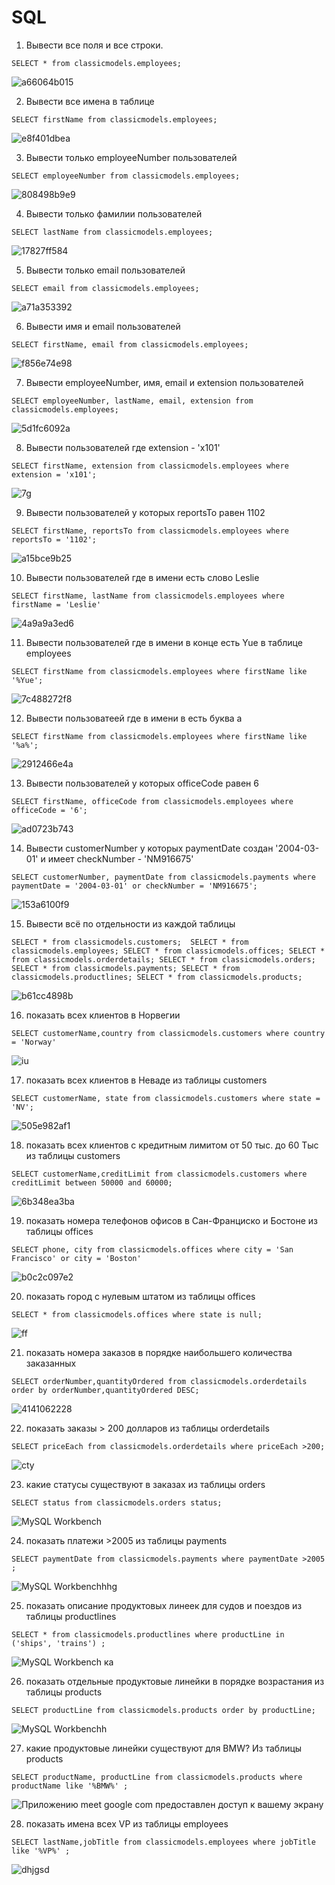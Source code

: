 # SQL

 1. Вывести все поля и все строки.
 
 `SELECT * from classicmodels.employees;`
 
 ![a66064b015](https://user-images.githubusercontent.com/117518577/214374689-f0c19992-41ec-4f88-a43a-7c4aae04609e.jpg)

 2. Вывести все имена в таблице


`SELECT firstName from classicmodels.employees;`

![e8f401dbea](https://user-images.githubusercontent.com/117518577/214495306-576696eb-bdd9-4bdc-8d40-dd73259db904.jpg)

 3. Вывести только employeeNumber пользователей


`SELECT employeeNumber from classicmodels.employees;`

![808498b9e9](https://user-images.githubusercontent.com/117518577/214493536-0803724d-8db8-4a7d-861e-dfcbbf347f06.jpg)

 4. Вывести только фамилии пользователей


`SELECT lastName from classicmodels.employees;`

![17827ff584](https://user-images.githubusercontent.com/117518577/214493170-2e98fc67-8882-4e25-9c59-3ad3a1d47451.jpg)

 5. Вывести только email пользователей


`SELECT email from classicmodels.employees;`

![a71a353392](https://user-images.githubusercontent.com/117518577/214494302-c7b3be45-f719-4733-9be8-5122c2485b15.jpg)

 6. Вывести имя и email пользователей


`SELECT firstName, email from classicmodels.employees;`

![f856e74e98](https://user-images.githubusercontent.com/117518577/214495396-bd87c970-0655-4df4-96e9-29cbac628184.jpg)

 7. Вывести employeeNumber, имя, email и extension пользователей


`SELECT employeeNumber, lastName, email, extension from classicmodels.employees;`

![5d1fc6092a](https://user-images.githubusercontent.com/117518577/214492530-2a0ed267-7b33-4e4f-b6e5-49b8530f66df.jpg)

 8. Вывести пользователей где extension -   'x101'


`SELECT firstName, extension from classicmodels.employees where extension = 'x101';`

![7g](https://user-images.githubusercontent.com/117518577/214497626-250d8e1d-0d30-405e-9976-ecbc4b4a788c.jpg)

 9. Вывести пользователей у которых reportsTo равен 1102


`SELECT firstName, reportsTo from classicmodels.employees where reportsTo = '1102';`

![a15bce9b25](https://user-images.githubusercontent.com/117518577/214494138-207e9446-9b5d-4c72-b56e-65969e1636ba.jpg)

 10. Вывести пользователей где в имени есть слово  Leslie


 `SELECT firstName, lastName from classicmodels.employees where firstName = 'Leslie'`
 
 ![4a9a9a3ed6](https://user-images.githubusercontent.com/117518577/214492454-322e9964-94e1-4949-b4f7-2d0529986905.jpg)

11. Вывести пользователей где в имени в конце есть Yue  в таблице employees


`SELECT firstName from classicmodels.employees where firstName like '%Yue';`

![7c488272f8](https://user-images.githubusercontent.com/117518577/214492860-bd2c40b9-c110-4305-bf7b-ab6e69afcc8c.jpg)

 12. Вывести пользоватеей где в имени в есть буква а


`SELECT firstName from classicmodels.employees where firstName like '%a%';`

![2912466e4a](https://user-images.githubusercontent.com/117518577/214493985-5e6d3f70-685f-4c76-837a-bff99f2a2ed4.jpg)

 13. Вывести пользователей у которых officeCode равен 6


`SELECT firstName, officeCode from classicmodels.employees where officeCode = '6';`

![ad0723b743](https://user-images.githubusercontent.com/117518577/214494409-3fa41ae4-418a-4a46-aa12-a6df0ce4c874.jpg)

 14. Вывести customerNumber у которых paymentDate создан '2004-03-01' и имеет checkNumber - 'NM916675'


`SELECT customerNumber, paymentDate from classicmodels.payments where paymentDate = '2004-03-01' or checkNumber = 'NM916675';`

![153a6100f9](https://user-images.githubusercontent.com/117518577/214493016-3aaf19b5-738d-40a9-9aed-abba89bb844a.jpg)

15. Вывести всё по отдельности из каждой таблицы

`SELECT * from classicmodels.customers; 
SELECT * from classicmodels.employees;
SELECT * from classicmodels.offices;
SELECT * from classicmodels.orderdetails;
SELECT * from classicmodels.orders;
SELECT * from classicmodels.payments;
SELECT * from classicmodels.productlines;
SELECT * from classicmodels.products;`

![b61cc4898b](https://user-images.githubusercontent.com/117518577/214495164-450edf49-81ca-4955-bfe9-a0ac61c5884d.jpg)

16. показать всех клиентов в Норвегии


`SELECT customerName,country from classicmodels.customers where country = 'Norway'`

![iu](https://user-images.githubusercontent.com/117518577/214497311-ec25763d-c96c-4cd2-ba0c-85050fb8b8e9.jpg)

17. показать всех клиентов в Неваде из таблицы  customers


` SELECT customerName, state from classicmodels.customers where state = 'NV'; `

![505e982af1](https://user-images.githubusercontent.com/117518577/214493076-5a7e8dd3-1030-4339-a560-1b4b1ef4bbee.jpg)

18. показать всех клиентов с кредитным лимитом от 50 тыс. до 60 Тыс из таблицы  customers


`SELECT customerName,creditLimit from classicmodels.customers where creditLimit between 50000 and 60000;`

![6b348ea3ba](https://user-images.githubusercontent.com/117518577/214492649-df7daf7e-3de4-4b33-a642-143eeda987c6.jpg)

19. показать номера телефонов офисов в Сан-Франциско и Бостоне из таблицы  offices


`SELECT phone, city from classicmodels.offices where city = 'San Francisco' or city = 'Boston'`

![b0c2c097e2](https://user-images.githubusercontent.com/117518577/214495118-0892cbf9-7bf4-4972-ba99-857205e21a29.jpg)

20. показать город с нулевым штатом из таблицы offices


 `SELECT * from classicmodels.offices where state is null;`
 
![ff](https://user-images.githubusercontent.com/117518577/214497270-e0c0df6b-3201-4a8b-93ef-e14fd8f70584.jpg)

21. показать номера заказов в порядке наибольшего количества заказанных 


`SELECT orderNumber,quantityOrdered from classicmodels.orderdetails order by orderNumber,quantityOrdered DESC;`

![4141062228](https://user-images.githubusercontent.com/117518577/214493920-e1d7d77d-c3e1-4d45-b7cc-6950edc5ddb5.jpg)

22. показать заказы > 200 долларов из таблицы orderdetails


`SELECT priceEach from classicmodels.orderdetails where priceEach >200;`

![cty](https://user-images.githubusercontent.com/117518577/214496738-c451b12a-f83d-451c-941d-e71bb2272d4d.jpg)

23. какие статусы существуют в заказах из таблицы orders


`SELECT status from classicmodels.orders status;`

![MySQL Workbench](https://user-images.githubusercontent.com/117518577/214495584-28fd498f-15ff-4b09-b228-70e8117e5db0.jpg)

24. показать платежи >2005 из таблицы payments


`SELECT paymentDate from classicmodels.payments where paymentDate >2005 ;`

![MySQL Workbenchhhg](https://user-images.githubusercontent.com/117518577/214496018-5b5a8812-59d4-4746-bef6-a167a6e8856e.jpg)

25. показать описание продуктовых линеек для судов и поездов   из таблицы  productlines


`SELECT * from classicmodels.productlines where productLine in ('ships', 'trains') ;`

![MySQL Workbench ка](https://user-images.githubusercontent.com/117518577/214495917-0fe12308-ee4c-4b8f-972f-f97dad0a89d4.jpg)

26. показать отдельные продуктовые линейки в порядке возрастания из таблицы products 


`SELECT productLine from classicmodels.products order by productLine;`

![MySQL Workbenchh](https://user-images.githubusercontent.com/117518577/214495988-b0556966-6541-4561-adc9-3efe5664269a.jpg)

27. какие продуктовые линейки существуют для BMW? Из таблицы products 


`SELECT productName, productLine from classicmodels.products where productName like '%BMW%' ; `

![Приложению meet google com предоставлен доступ к вашему экрану](https://user-images.githubusercontent.com/117518577/214496066-a5f72371-7a72-40d6-b5a9-2be909d3f2ce.jpg)

28. показать имена всех VP из таблицы employees 


`SELECT lastName,jobTitle from classicmodels.employees where jobTitle like '%VP%' ;`

![dhjgsd](https://user-images.githubusercontent.com/117518577/214495228-7f0adcd3-ae2a-48ad-8ece-593849c10b62.jpg)
